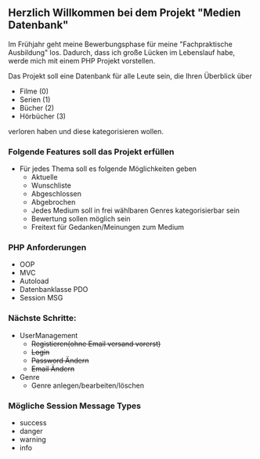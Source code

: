 ## Herzlich Willkommen bei dem Projekt "Medien Datenbank"

Im Frühjahr geht meine Bewerbungsphase für meine "Fachpraktische Ausbildung" los.
Dadurch, dass ich große Lücken im Lebenslauf habe, werde mich mit einem PHP Projekt vorstellen.

Das Projekt soll eine Datenbank für alle Leute sein, die Ihren Überblick über
- Filme (0)
- Serien (1)
- Bücher (2)
- Hörbücher (3)

verloren haben und diese kategorisieren wollen.




### Folgende Features soll das Projekt erfüllen
- Für jedes Thema soll es folgende Möglichkeiten geben
  - Aktuelle 
  - Wunschliste
  - Abgeschlossen
  - Abgebrochen
  - Jedes Medium soll in frei wählbaren Genres kategorisierbar sein
  - Bewertung sollen möglich sein
  - Freitext für Gedanken/Meinungen zum Medium


### PHP Anforderungen
- OOP
- MVC
- Autoload
- Datenbanklasse PDO
- Session MSG

### Nächste Schritte: 

- UserManagement
  - ~~Registieren(ohne Email versand vorerst)~~
  - ~~Login~~
  - ~~Password Ändern~~
  - ~~Email Ändern~~
- Genre
  - Genre anlegen/bearbeiten/löschen

### Mögliche Session Message Types

- success
- danger
- warning
- info

